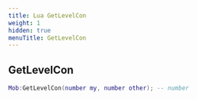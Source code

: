 ```yaml
---
title: Lua GetLevelCon
weight: 1
hidden: true
menuTitle: GetLevelCon
---
```

## GetLevelCon
```lua
Mob:GetLevelCon(number my, number other); -- number
```